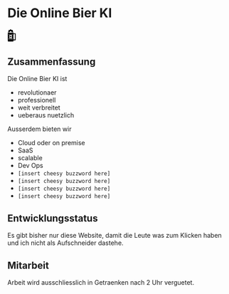 

# Die Online Bier KI


<img src="BAI.PNG" width="19">



## Zusammenfassung
Die Online Bier KI ist
* revolutionaer
* professionell
* weit verbreitet
* ueberaus nuetzlich

Ausserdem bieten wir
* Cloud oder on premise
* SaaS
* scalable
* Dev Ops
* `[insert cheesy buzzword here]`
* `[insert cheesy buzzword here]`
* `[insert cheesy buzzword here]`
* `[insert cheesy buzzword here]`

## Entwicklungsstatus
Es gibt bisher nur diese Website, damit die Leute was zum Klicken haben und ich nicht als Aufschneider dastehe.

## Mitarbeit
Arbeit wird ausschliesslich in Getraenken nach 2 Uhr verguetet.
